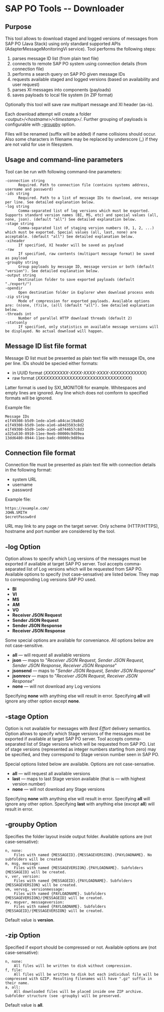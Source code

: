 # SAP PO Tools -- Downloader
## Purpose

This tool allows to download staged and logged versions of messages from SAP PO (Java Stack) using only standard supported APIs (AdapterMessageMonitoringVi service). Tool performs the following steps:

1. parses message ID list (from plain text file)
2. connects to remote SAP PO system using connection details (from connection file)
3. performs a search query on SAP PO given message IDs
4. requests available staged and logged versions (based on availability and user request)
5. parses XI messages into components (payloads)
6. saves payloads to local file system (in ZIP format)

Optionally this tool will save raw multipart message and XI header (as-is).

Each download attempt will create a folder *\<output>/\<hostname>/\<timestamp>/*. Further grouping of payloads is configurable with [-groupby](#groupby) option. 

Files will be renamed (suffix will be added) if name collisions should occur. Also some characters in filename may be replaced by underscore (\_) if they are not valid for use in filesystem.

## Usage and command-line parameters

Tool can be run with following command-line parameters:

	-connection string
          Required. Path to connection file (contains systems address, username and password)
 	-ids string
          Required. Path to a list of message IDs to download, one message per line. See detailed explanation below.
 	-log string
          Comma-separated list of log versions which must be exported. Supports standard version names (BI, MS, etc) and special values (all, none, json). (default "all") See detailed explanation below. 
	-stage string
	      Comma-separated list of staging version numbers (0, 1, 2, ...) which must be exported. Special values (all, last, none) are acceptable. (default "all") See detailed explanation below. 
	-xiheader
	      If specified, XI header will be saved as payload
	-raw
	      If specified, raw contents (multipart message format) be saved as payload
	-groupby string
          Group payloads by message ID, message version or both (default "version"). See detailed explanation below.
	-output string
	      Destination folder to save exported payloads (default "./export/")
	-opendir
	      Open destination folder in Explorer when download process ends
	-zip string
	      Mode of compression for exported payloads. Available options are: (n)one, (f)ile, (a)ll (default "all"). See detailed explanation below.
	-threads int
	      Number of parallel HTTP download threads (default 2)
	-statsonly
	      If specified, only statistics on available message versions will be displayed. No actual download will happen.

## Message ID list file format

Message ID list must be presented as plain text file with message IDs, one per line. IDs should be specied either formats:
- in UUID format (*XXXXXXXX-XXXX-XXXX-XXXX-XXXXXXXXXXXX*)
- raw format (*XXXXXXXXXXXXXXXXXXXXXXXXXXXXXXXX*)

Latter format is used by SXI_MONITOR for example. Whitespaces and empty lines are ignored. Any line which does not comform to specified formats will be ignored.

Example file:

	Message IDs
	e1f49308-b5d9-1ede-a1e6-a84cac19a8d2
	e1f49308-b5d9-1ede-a1e6-a84d3503c8d2
	e1f49308-b5d9-1ede-a1e6-a8744657c8d3
	a325a530-8910-11ee-9eeb-00000c9d89ea
	13dd6480-8944-11ee-badc-00000c9d89ea


## Connection file format

Connection file must be presented as plain text file with connection details in the following format:

- system URL
- username
- password

Example file:

	https://example.com/
	JOHN.SMITH
	$ecretPassw0rd

URL may link to any page on the target server. Only scheme (HTTP/HTTPS), hostname and port number are considered by the tool. 

## -log Option

Option allows to specify which Log versions of the messages must be exported if available at target SAP PO server. Tool accepts comma-separated list of Log versions which will be requested from SAP PO. Available options to specify (not case-sensative) are listed below. They map to corresponding Log versions SAP PO used.

- **BI**
- **VI**
- **MS**
- **AM**
- **VO**
- **Receiver JSON Request**
- **Sender JSON Request**
- **Sender JSON Response**
- **Receiver JSON Response**

Some special options are available for conveniance. All options below are not case-sensitive.

- **all** — will request all available versions
- **json** — maps to "*Receiver JSON Request, Sender JSON Request, Sender JSON Response, Receiver JSON Response*"
- **jsonsend** — maps to "*Sender JSON Request, Sender JSON Response*"
- **jsonrecv** — maps to "*Receiver JSON Request, Receiver JSON Response*"
- **none** — will not download any Log versions

Specifying **none** with anything else will result in error. Specifying **all** will ignore any other option except **none**.

## -stage Option

Option is not available for messages with *Best Effort* delivery semantics. Option allows to specify which Stage versions of the messages must be exported if available at target SAP PO server. Tool accepts comma-separated list of Stage versions which will be requested from SAP PO. List of stage versions (represented as integer numbers starting from zero) may be specified, and they correspond to Stage version number seen in SAP PO.

Special options listed below are available. Options are not case-sensative.

- **all**  — will request all available versions
- **last** — maps to last Stage version available (that is — with highest version number)
- **none** — will not download any Stage versions

Specifying **none** with anything else will result in error. 
Specifying **all** will ignore any other option.
Specifying **last** with anything else (except **all**) will result in error. 

## -groupby Option

Specifies the folder layout inside output folder. Available options are (not case-sensative):

	n, none:
		Files with named {MESSAGEID}.{MESSAGEVERSION}.{PAYLOADNAME}. No subfolders will be created
	m, msg, message:
		Files with named {MESSAGEVERSION}.{PAYLOADNAME}. Subfolders {MESSAGEID} will be created.
	v, ver, version:
		Files with named {MESSAGEID}.{PAYLOADNAME}. Subfolders {MESSAGEVERSION} will be created.
	vm, vervsg, versionmessage:
		Files with named {PAYLOADNAME}. Subfolders {MESSAGEVERSION}/{MESSAGEID} will be created.
	mv, msgver, messageversion:
		Files with named {PAYLOADNAME}. Subfolders {MESSAGEID}/{MESSAGEVERSION} will be created.

Default value is **version**.

## -zip Option

Specified if export should be compressed or not. Available options are (not case-sensative):

	n, none:
		All files will be written to disk without compression.
	f, file:
		All files will be written to disk but each individual file will be compressed with GZIP. Resulting filenames will have ".gz" suffix in their name.
	a, all:
		All downloaded files will be placed inside one ZIP archive. Subfolder structure (see -groupby) will be preserved.


Default value is **all**.